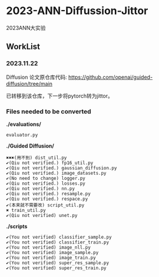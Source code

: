# 2023-ANN-Diffussion-Jittor

2023ANN大实验

## WorkList

### 2023.11.22

Diffusion 论文原仓库代码: https://github.com/openai/guided-diffusion/tree/main

已转移到该仓库，下一步将pytorch转为jittor。

### Files needed to be converted

**./evaluations/**

```assembly
evaluator.py
```

**./Guided Diffusion/**

```assembly
✖✖✖(用不到) dist_util.py
✔(Qiu not verified.) fp16_util.py
✔(Qiu not verified.) gaussian_diffusion.py
✔(Qiu not verified.) image_datasets.py
✔(No need to change) logger.py
✔(Qiu not verified.) losses.py
✔(Qiu not verified.) nn.py
✔(Qiu not verified.) resample.py
✔(Qiu not verified.) respace.py
✔(本来就不需要改) script_util.py
✖ train_util.py
✔(Qiu not verified) unet.py
```

**./scripts**

```assembly
✔(You not verified) classifier_sample.py
✔(You not verified) classifier_train.py
✔(You not verified) image_nll.py
✔(You not verified) image_sample.py
✔(You not verified) image_train.py
✔(You not verified) super_res_sample.py
✔(You not verified) super_res_train.py
```


